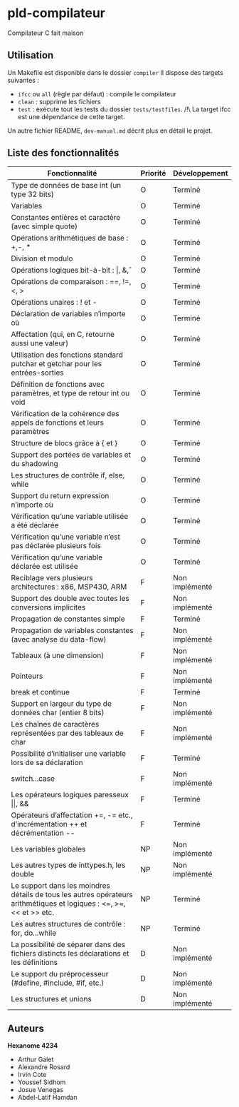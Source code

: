 # pld-compilateur

Compilateur C fait maison

## Utilisation

Un Makefile est disponible dans le dossier `compiler`
Il dispose des targets suivantes :
- `ifcc` ou `all` (règle par défaut) : compile le compilateur
- `clean` : supprime les fichiers
- `test` : exécute tout les tests du dossier `tests/testfiles`. /!\ La target ifcc est une dépendance de cette target.

Un autre fichier README, `dev-manual.md` décrit plus en détail le projet.

## Liste des fonctionnalités

| Fonctionnalité                                                                                                       | Priorité | Développement  |
|----------------------------------------------------------------------------------------------------------------------|----------|----------------|
| Type de données de base int (un type 32 bits)                                                                        | O        | Terminé        |
| Variables                                                                                                            | O        | Terminé        |
| Constantes entières et caractère (avec simple quote)                                                                 | O        | Terminé        |
| Opérations arithmétiques de base : +,-, *                                                                            | O        | Terminé        |
| Division et modulo                                                                                                   | O        | Terminé        |
| Opérations logiques bit-à-bit : \|, &,ˆ                                                                              | O        | Terminé        |
| Opérations de comparaison : ==, !=, <, >                                                                             | O        | Terminé        |
| Opérations unaires : ! et -                                                                                          | O        | Terminé        |
| Déclaration de variables n’importe où                                                                                | O        | Terminé        |
| Affectation (qui, en C, retourne aussi une valeur)                                                                   | O        | Terminé        |
| Utilisation des fonctions standard putchar et getchar pour les entrées-sorties                                       | O        | Terminé        |
| Définition de fonctions avec paramètres, et type de retour int ou void                                               | O        | Terminé        |
| Vérification de la cohérence des appels de fonctions et leurs paramètres                                             | O        | Terminé        |
| Structure de blocs grâce à { et }                                                                                    | O        | Terminé        |
| Support des portées de variables et du shadowing                                                                     | O        | Terminé        |
| Les structures de contrôle if, else, while                                                                           | O        | Terminé        |
| Support du return expression n’importe où                                                                            | O        | Terminé        |
| Vérification qu’une variable utilisée a été déclarée                                                                 | O        | Terminé        |
| Vérification qu’une variable n’est pas déclarée plusieurs fois                                                       | O        | Terminé        |
| Vérification qu’une variable déclarée est utilisée                                                                   | O        | Terminé        |
| Reciblage vers plusieurs architectures : x86, MSP430, ARM                                                            | F        | Non implémenté |
| Support des double avec toutes les conversions implicites                                                            | F        | Non implémenté |
| Propagation de constantes simple                                                                                     | F        | Terminé        |
| Propagation de variables constantes (avec analyse du data-flow)                                                      | F        | Non implémenté |
| Tableaux (à une dimension)                                                                                           | F        | Non implémenté |
| Pointeurs                                                                                                            | F        | Non implémenté |
| break et continue                                                                                                    | F        | Terminé        |
| Support en largeur du type de données char (entier 8 bits)                                                           | F        | Non implémenté |
| Les chaînes de caractères représentées par des tableaux de char                                                      | F        | Non implémenté |
| Possibilité d’initialiser une variable lors de sa déclaration                                                        | F        | Terminé        |
| switch...case                                                                                                        | F        | Non implémenté |
| Les opérateurs logiques paresseux \|\|, &&                                                                           | F        | Terminé        |
| Opérateurs d’affectation +=, -= etc., d’incrémentation ++ et décrémentation --                                       | F        | Terminé        |
| Les variables globales                                                                                               | NP       | Non implémenté |
| Les autres types de inttypes.h, les double                                                                           | NP       | Non implémenté |
| Le support dans les moindres détails de tous les autres opérateurs arithmétiques et logiques : <=, >=, << et >> etc. | NP       | Terminé        |
| Les autres structures de contrôle : for, do...while                                                                  | NP       | Terminé        |
| La possibilité de séparer dans des fichiers distincts les déclarations et les définitions                            | D        | Non implémenté |
| Le support du préprocesseur (#define, #include, #if, etc.)                                                           | D        | Non implémenté |
| Les structures et unions                                                                                             | D        | Non implémenté |

## Auteurs

**Hexanome 4234**
- Arthur Galet
- Alexandre Rosard
- Irvin Cote
- Youssef Sidhom
- Josue Venegas
- Abdel-Latif Hamdan
